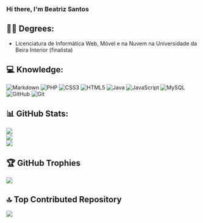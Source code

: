 ### Hi there, I'm Beatriz Santos 

## 👩‍🎓 Degrees:
- Licenciatura de Informática Web, Móvel e na Nuvem na Universidade da Beira Interior (finalista)

## 💻 Knowledge:
![Markdown](https://img.shields.io/badge/markdown-%23000000.svg?style=for-the-badge&logo=markdown&logoColor=white) ![PHP](https://img.shields.io/badge/php-%23777BB4.svg?style=for-the-badge&logo=php&logoColor=white) ![CSS3](https://img.shields.io/badge/css3-%231572B6.svg?style=for-the-badge&logo=css3&logoColor=white) ![HTML5](https://img.shields.io/badge/html5-%23E34F26.svg?style=for-the-badge&logo=html5&logoColor=white) ![Java](https://img.shields.io/badge/java-%23ED8B00.svg?style=for-the-badge&logo=openjdk&logoColor=white) ![JavaScript](https://img.shields.io/badge/javascript-%23323330.svg?style=for-the-badge&logo=javascript&logoColor=%23F7DF1E) ![MySQL](https://img.shields.io/badge/mysql-4479A1.svg?style=for-the-badge&logo=mysql&logoColor=white) ![GitHub](https://img.shields.io/badge/github-%23121011.svg?style=for-the-badge&logo=github&logoColor=white) ![Git](https://img.shields.io/badge/git-%23F05033.svg?style=for-the-badge&logo=git&logoColor=white)

## 📊 GitHub Stats:
![](https://github-readme-stats.vercel.app/api?username=beatrizfs04&theme=dark&hide_border=false&include_all_commits=true&count_private=true)<br/>
![](https://github-readme-streak-stats.herokuapp.com/?user=beatrizfs04&theme=dark&hide_border=false)<br/>
![](https://github-readme-stats.vercel.app/api/top-langs/?username=beatrizfs04&theme=dark&hide_border=false&include_all_commits=true&count_private=true&layout=compact)

## 🏆 GitHub Trophies
![](https://github-profile-trophy.vercel.app/?username=beatrizfs04&theme=dracula&no-frame=false&no-bg=true&margin-w=1)

## 🔝 Top Contributed Repository
![](https://github-contributor-stats.vercel.app/api?username=beatrizfs04&limit=20&theme=dark&combine_all_yearly_contributions=true)
